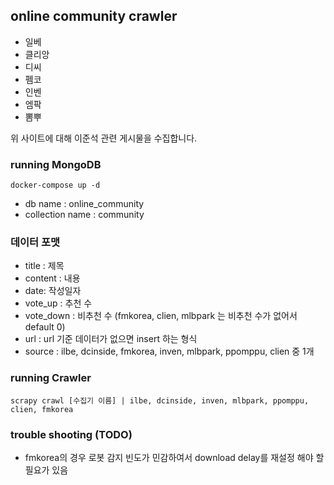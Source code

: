 ## online community crawler

- 일베
- 클리앙
- 디씨
- 펨코
- 인벤
- 엠팍
- 뽐뿌

위 사이트에 대해 이준석 관련 게시물을 수집합니다.

### running MongoDB
```
docker-compose up -d

```
- db name : online_community
- collection name : community

### 데이터 포맷
- title : 제목
- content : 내용
- date: 작성일자
- vote_up : 추천 수 
- vote_down : 비추천 수 (fmkorea, clien, mlbpark 는 비추천 수가 없어서 default 0)
- url : url 기준 데이터가 없으면 insert 하는 형식
- source : ilbe, dcinside, fmkorea, inven, mlbpark, ppomppu, clien 중 1개
### running Crawler
```
scrapy crawl [수집기 이름] | ilbe, dcinside, inven, mlbpark, ppomppu, clien, fmkorea
```

### trouble shooting (TODO)
- fmkorea의 경우 로봇 감지 빈도가 민감하여서 download delay를 재설정 해야 할 필요가 있음

